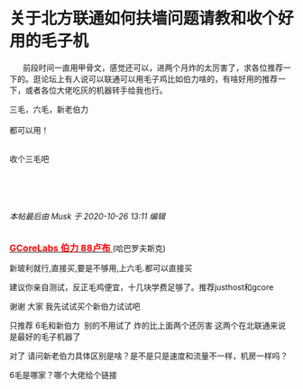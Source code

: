 # 关于北方联通如何扶墙问题请教和收个好用的毛子机


&nbsp; &nbsp;&nbsp; &nbsp;前段时间一直用甲骨文，感觉还可以，进两个月炸的太厉害了，求各位推荐一下的。逛论坛上有人说可以联通可以用毛子鸡比如伯力啥的，有啥好用的推荐一下，或者各位大佬吃灰的机器转手给我也行。

三毛，六毛，新老伯力<br />
<br />
都可以用！<br />
<br />
<img src="static/image/smiley/default/lol.gif" smilieid="12" border="0" alt="" /><img src="static/image/smiley/default/lol.gif" smilieid="12" border="0" alt="" /><img src="static/image/smiley/default/lol.gif" smilieid="12" border="0" alt="" />

收个三毛吧<br />
<br />
<br />
<br />
&nbsp; &nbsp;&nbsp; &nbsp;

<i class="pstatus"> 本帖最后由 Musk 于 2020-10-26 13:11 编辑 </i><br />
<br />
<br />
<a href="https://cutt.ly/G-Core_Labs" target="_blank"><font color="red"><strong><font size="3"> GCoreLabs 伯力 88卢布 </font></strong></font></a> (哈巴罗夫斯克)

新玻利就行,直接买,要是不够用,上六毛.都可以直接买

建议你亲自测试，反正毛鸡便宜，十几块学费足够了。推荐justhost和gcore

谢谢 大家 我先试试买个新伯力试试吧

只推荐 6毛和新伯力&nbsp;&nbsp;别的不用试了 炸的比上面两个还厉害 这两个在北联通来说是最好的毛子机器了<img src="static/image/smiley/default/mad.gif" smilieid="11" border="0" alt="" />

对了 请问新老伯力具体区别是啥？是不是只是速度和流量不一样，机房一样吗？

6毛是哪家？哪个大佬给个链接
